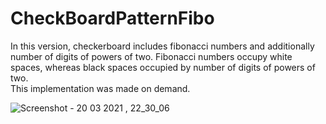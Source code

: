 # CheckBoardPatternFibo
In this version, checkerboard includes fibonacci numbers and additionally number of digits of powers of two. Fibonacci numbers occupy white spaces, whereas black spaces occupied by number of digits of powers of two.  
This implementation was made on demand.

![Screenshot - 20 03 2021 , 22_30_06](https://user-images.githubusercontent.com/43733328/111883576-4989ca00-89cd-11eb-89b4-531d852bd943.png)